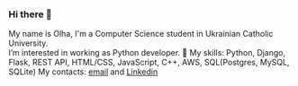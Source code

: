 ### Hi there 👋

My name is Olha, I'm a Computer Science student in Ukrainian Catholic University.<br>
I’m interested in working as Python developer.
🌱 My skills: Python, Django, Flask, REST API, HTML/CSS, JavaScript, C++, AWS, SQL(Postgres, MySQL, SQLite)
My contacts: [email](onahurna@gmail.com) and [Linkedin](https://www.linkedin.com/in/olha-nahurna-864396277/?originalSubdomain=ua)
<!--
**linndfors/linndfors** is a ✨ _special_ ✨ repository because its `README.md` (this file) appears on your GitHub profile.

Here are some ideas to get you started:

- 🔭 I’m currently working on ...
- 🌱 I’m currently learning ...
- 👯 I’m looking to collaborate on ...
- 🤔 I’m looking for help with ...
- 💬 Ask me about ...
- 📫 How to reach me: ...
- 😄 Pronouns: ...
- ⚡ Fun fact: ...
-->
